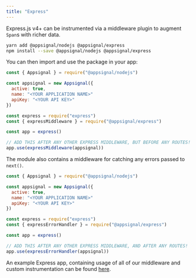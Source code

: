 ```yaml
---
title: "Express"
---
```


Express.js v4+ can be instrumented via a middleware plugin to augment `Span`s with richer data.

```bash
yarn add @appsignal/nodejs @appsignal/express
npm install --save @appsignal/nodejs @appsignal/express
```

You can then import and use the package in your app:

```js
const { Appsignal } = require("@appsignal/nodejs")

const appsignal = new Appsignal({
  active: true,
  name: "<YOUR APPLICATION NAME>"
  apiKey: "<YOUR API KEY>"
})

const express = require("express")
const { expressMiddleware } = require("@appsignal/express")

const app = express()

// ADD THIS AFTER ANY OTHER EXPRESS MIDDLEWARE, BUT BEFORE ANY ROUTES!
app.use(expressMiddleware(appsignal))
```

The module also contains a middleware for catching any errors passed to `next()`.

```js
const { Appsignal } = require("@appsignal/nodejs")

const appsignal = new Appsignal({
  active: true,
  name: "<YOUR APPLICATION NAME>"
  apiKey: "<YOUR API KEY>"
})

const express = require("express")
const { expressErrorHandler } = require("@appsignal/express")

const app = express()

// ADD THIS AFTER ANY OTHER EXPRESS MIDDLEWARE, AND AFTER ANY ROUTES!
app.use(expressErrorHandler(appsignal))
```

An example Express app, containing usage of all of our middleware and custom instrumentation can be found [here](https://github.com/appsignal/appsignal-examples/tree/express).
